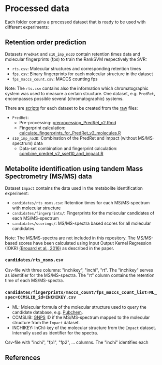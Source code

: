 # Processed data 

Each folder contains a processed dataset that is ready to be used with different
experiments:

## Retention order prediction 

Datasets ```PredRet``` and ```s10_imp_no3D``` contain retention times data and molecular
fingerprints (fps) to train the RankSVM respectively the SVR:

- ```rts.csv```: Molecular structures and corresponding retention times
- ```fps.csv```: Binary fingerprints  for each molecular structure in the dataset
- ```fps_maccs_count.csv```: MACCS counting fps 

Note: The ```rts.csv``` contains also the information which chromatographic system
was used to measure a certain structure. One dataset, e.g. ```PredRet```, encompasses
possible several (chromatographic) systems.

There are [scripts](../scripts) for each dataset to be created from the [raw](../raw) files:

- ```PredRet```:
  - Pre-processing: [preprocessing_PredRet_v2.Rmd](../scripts/preprocessing_PredRet_v2.Rmd)
  - Fingerprint calculation: [calculate_fingerprints_for_PredRet_v2_molecules.R](../scripts/calculate_fingerprints_for_PredRet_v2_molecules.R)
- ```s10_imp_no3D```: Combination of the PredRet and Impact (without MS/MS-spectrum) data
  - Data-set combination and fingerprint calculation: [combine_predret_v2_sset10_and_impact.R](../scripts/combine_predret_v2_sset10_and_impact.R) 

## Metabolite identification using tandem Mass Spectrometry (MS/MS) data

Dataset ```Impact``` contains the data used in the metabolite identification
experiment:

- ```candidates/rts_msms.csv```: Retention times for each MS/MS-spectrum with molecular structure
- ```candidates/fingerprints/```: Fingerprints for the molecular candidates of each MS/MS-spectrum
- ```candidates/scorings/```: MS/MS-spectra based scores for all molecular candidates

Note: The MS/MS-spectra are not included in this repository. The MS/MS-based scores
have been calculated using Input Output Kernel Regression (IOKR) [(Brouard et al., 2016)][@iokr_paper]
as described in the paper.

### ```candidates/rts_msms.csv```

Csv-file with three columns: "inchikey", "inchi", "rt". The "inchikey" serves as
identifier for the MS/MS-spectra. The "rt" column contains the retention time of 
each MS/MS-spectra.

### ```candidates/fingerprints/maccs_count/fps_maccs_count_list=ML_spec=CCMSLIB_id=INCHIKEY.csv```

- ML: Molecular formula of the molecular structure used to query the candidate database, e.g. [Pubchem](https://pubchem.ncbi.nlm.nih.gov/).
- CCMSLIB: [GNPS](https://gnps.ucsd.edu/ProteoSAFe/static/gnps-splash.jsp) ID if the MS/MS-spectrum mapped to the molecular structure from the ```Impact``` dataset.
- INCHIKEY: InChI-key of the molecular structure from the ```Impact``` dataset. Internally used as identifier for the spectra.

Csv-file with "inchi", "fp1", "fp2", ... columns. The "inchi" identifies each 

## References

[@iokr_paper]: https://academic.oup.com/bioinformatics/article/32/12/i28/2288626 "Fast metabolite identification with Input Output Kernel Regression, Brouard, C., Shen, H., Dührkop, K., d’Alché-Buc, F., Böcker, S., and Rousu, J. Bioinformatics, 2016"
